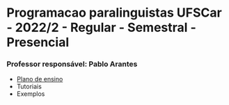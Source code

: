 # Programacao paralinguistas UFSCar - 2022/2 - Regular - Semestral - Presencial
### Professor responsável: Pablo Arantes

* [Plano de ensino](https://github.com/luxasfn/programacao-para-linguistas/wiki/Plano-de-ensino)
* Tutoriais 
* Exemplos





